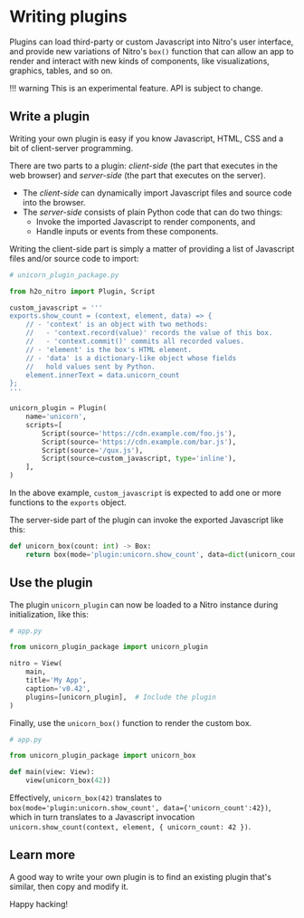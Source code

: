 # Writing plugins

Plugins can load third-party or custom Javascript into Nitro's user interface, and provide new variations of
Nitro's `box()` function that can allow an app to render and interact with new kinds of components, like visualizations,
graphics, tables, and so on.

!!! warning 
    This is an experimental feature. API is subject to change.

## Write a plugin

Writing your own plugin is easy if you know Javascript, HTML, CSS and a bit of client-server programming.

There are two parts to a plugin: *client-side* (the part that executes in the web browser) and *server-side*
(the part that executes on the server).

- The *client-side* can dynamically import Javascript files and source code into the browser.
- The *server-side* consists of plain Python code that can do two things:
    - Invoke the imported Javascript to render components, and
    - Handle inputs or events from these components.

Writing the client-side part is simply a matter of providing a list of Javascript files and/or source code to import:

```py
# unicorn_plugin_package.py

from h2o_nitro import Plugin, Script

custom_javascript = '''
exports.show_count = (context, element, data) => {
    // - 'context' is an object with two methods:
    //   - 'context.record(value)' records the value of this box.
    //   - 'context.commit()' commits all recorded values.
    // - 'element' is the box's HTML element.
    // - 'data' is a dictionary-like object whose fields
    //   hold values sent by Python. 
    element.innerText = data.unicorn_count
};
'''

unicorn_plugin = Plugin(
    name='unicorn',
    scripts=[
        Script(source='https://cdn.example.com/foo.js'),
        Script(source='https://cdn.example.com/bar.js'),
        Script(source='/qux.js'),
        Script(source=custom_javascript, type='inline'),
    ],
)
```

In the above example, `custom_javascript` is expected to add one or more functions to the `exports` object.

The server-side part of the plugin can invoke the exported Javascript like this:

```py 
def unicorn_box(count: int) -> Box:
    return box(mode='plugin:unicorn.show_count', data=dict(unicorn_count=count))
```

## Use the plugin

The plugin `unicorn_plugin` can now be loaded to a Nitro instance during initialization, like this:

```py
# app.py

from unicorn_plugin_package import unicorn_plugin

nitro = View(
    main,
    title='My App',
    caption='v0.42',
    plugins=[unicorn_plugin],  # Include the plugin
)
```

Finally, use the `unicorn_box()` function to render the custom box.

```py 
# app.py

from unicorn_plugin_package import unicorn_box

def main(view: View):
    view(unicorn_box(42))
```

Effectively, `unicorn_box(42)` translates to `box(mode='plugin:unicorn.show_count', data={'unicorn_count':42})`, which
in turn translates to a Javascript invocation `unicorn.show_count(context, element, { unicorn_count: 42 })`.

## Learn more

A good way to write your own plugin is to find an existing plugin that's similar, then copy and modify it.

Happy hacking!
